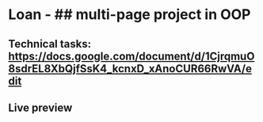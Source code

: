 # Loan - ## multi-page project in OOP

## Technical tasks: <https://docs.google.com/document/d/1CjrqmuO8sdrEL8XbQjfSsK4_kcnxD_xAnoCUR66RwVA/edit>

## Live preview
